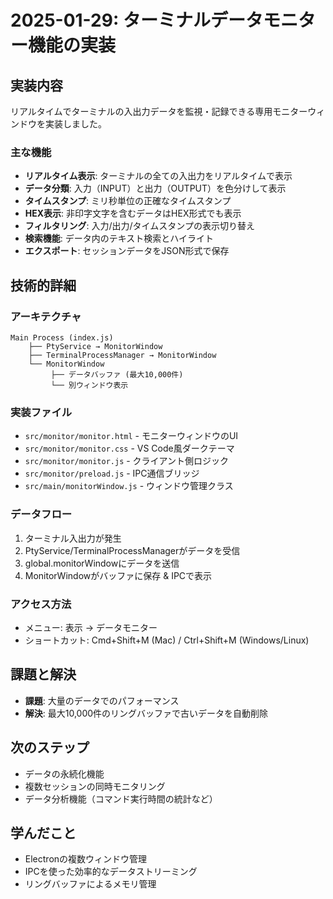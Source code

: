 # 2025-01-29: ターミナルデータモニター機能の実装

## 実装内容
リアルタイムでターミナルの入出力データを監視・記録できる専用モニターウィンドウを実装しました。

### 主な機能
- **リアルタイム表示**: ターミナルの全ての入出力をリアルタイムで表示
- **データ分類**: 入力（INPUT）と出力（OUTPUT）を色分けして表示
- **タイムスタンプ**: ミリ秒単位の正確なタイムスタンプ
- **HEX表示**: 非印字文字を含むデータはHEX形式でも表示
- **フィルタリング**: 入力/出力/タイムスタンプの表示切り替え
- **検索機能**: データ内のテキスト検索とハイライト
- **エクスポート**: セッションデータをJSON形式で保存

## 技術的詳細

### アーキテクチャ
```
Main Process (index.js)
    ├── PtyService → MonitorWindow
    ├── TerminalProcessManager → MonitorWindow
    └── MonitorWindow
         ├── データバッファ (最大10,000件)
         └── 別ウィンドウ表示
```

### 実装ファイル
- `src/monitor/monitor.html` - モニターウィンドウのUI
- `src/monitor/monitor.css` - VS Code風ダークテーマ
- `src/monitor/monitor.js` - クライアント側ロジック
- `src/monitor/preload.js` - IPC通信ブリッジ
- `src/main/monitorWindow.js` - ウィンドウ管理クラス

### データフロー
1. ターミナル入出力が発生
2. PtyService/TerminalProcessManagerがデータを受信
3. global.monitorWindowにデータを送信
4. MonitorWindowがバッファに保存 & IPCで表示

### アクセス方法
- メニュー: 表示 → データモニター
- ショートカット: Cmd+Shift+M (Mac) / Ctrl+Shift+M (Windows/Linux)

## 課題と解決
- **課題**: 大量のデータでのパフォーマンス
- **解決**: 最大10,000件のリングバッファで古いデータを自動削除

## 次のステップ
- データの永続化機能
- 複数セッションの同時モニタリング
- データ分析機能（コマンド実行時間の統計など）

## 学んだこと
- Electronの複数ウィンドウ管理
- IPCを使った効率的なデータストリーミング
- リングバッファによるメモリ管理